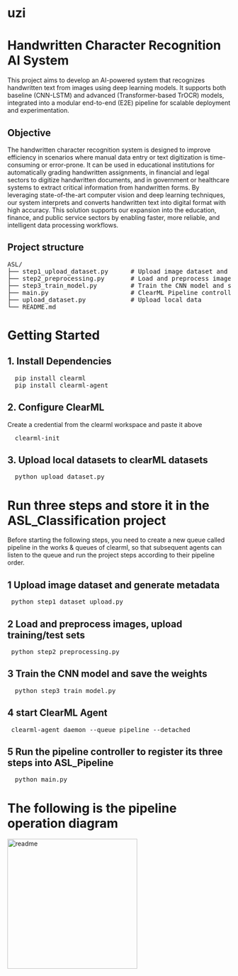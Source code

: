 # uzi

# Handwritten Character Recognition AI System
This project aims to develop an AI-powered system that recognizes handwritten text from images using deep learning models. It supports both baseline (CNN-LSTM) and advanced (Transformer-based TrOCR) models, integrated into a modular end-to-end (E2E) pipeline for scalable deployment and experimentation.

## Objective
The handwritten character recognition system is designed to improve efficiency in scenarios where manual data entry or text digitization is time-consuming or error-prone. It can be used in educational institutions for automatically grading handwritten assignments, in financial and legal sectors to digitize handwritten documents, and in government or healthcare systems to extract critical information from handwritten forms. By leveraging state-of-the-art computer vision and deep learning techniques, our system interprets and converts handwritten text into digital format with high accuracy. This solution supports our expansion into the education, finance, and public service sectors by enabling faster, more reliable, and intelligent data processing workflows.

## Project structure
<pre>
ASL/
├── step1_upload_dataset.py      # Upload image dataset and generate metadata
├── step2_preprocessing.py       # Load and preprocess images, upload training/test sets
├── step3_train_model.py         # Train the CNN model and save the weights
├── main.py                      # ClearML Pipeline controller
├── upload_dataset.py            # Upload local data
└── README.md
</pre>
# Getting Started
## 1. Install Dependencies
<pre>
  pip install clearml
  pip install clearml-agent
</pre>
## 2. Configure ClearML
Create a credential from the clearml workspace and paste it above
<pre>
  clearml-init
</pre>
## 3. Upload local datasets to clearML datasets
<pre>
  python upload_dataset.py
</pre>
# Run three steps and store it in the ASL_Classification project
Before starting the following steps, you need to create a new queue called pipeline in the works & queues of clearml, so that subsequent agents can listen to the queue and run the project steps according to their pipeline order.
## 1 Upload image dataset and generate metadata
 <pre> python step1_dataset_upload.py</pre>
## 2 Load and preprocess images, upload training/test sets
  <pre> python step2_preprocessing.py</pre>
## 3 Train the CNN model and save the weights
   <pre>  python step3_train_model.py  </pre> 
## 4 start ClearML Agent
  <pre> clearml-agent daemon --queue pipeline --detached  </pre> 
## 5 Run the pipeline controller to register its three steps into ASL_Pipeline
   <pre>  python main.py  </pre> 
# The following is the pipeline operation diagram

<img width="293" alt="readme" src="https://github.com/user-attachments/assets/a003b172-2e23-4041-95c2-804cfe1ee946" />


